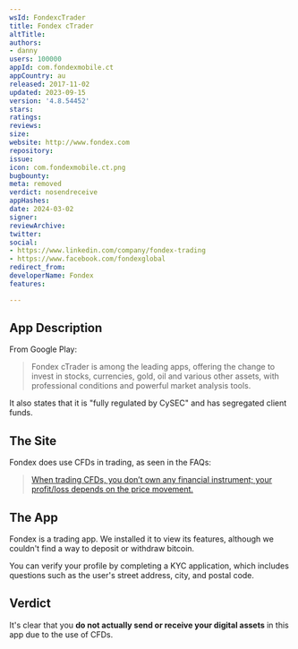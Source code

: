```yaml
---
wsId: FondexcTrader
title: Fondex cTrader
altTitle: 
authors:
- danny
users: 100000
appId: com.fondexmobile.ct
appCountry: au
released: 2017-11-02
updated: 2023-09-15
version: '4.8.54452'
stars: 
ratings: 
reviews: 
size: 
website: http://www.fondex.com
repository: 
issue: 
icon: com.fondexmobile.ct.png
bugbounty: 
meta: removed
verdict: nosendreceive
appHashes: 
date: 2024-03-02
signer: 
reviewArchive: 
twitter: 
social:
- https://www.linkedin.com/company/fondex-trading
- https://www.facebook.com/fondexglobal
redirect_from: 
developerName: Fondex
features: 

---
```


## App Description
From Google Play:

> Fondex cTrader is among the leading apps, offering the change to invest in stocks, currencies, gold, oil and various other assets, with professional conditions and powerful market analysis tools.

It also states that it is "fully regulated by CySEC" and has segregated client funds.

## The Site

Fondex does use CFDs in trading, as seen in the FAQs:

> [When trading CFDs, you don’t own any financial instrument; your profit/loss depends on the price movement.](https://fondex.com/en/faq/trading)

## The App
Fondex is a trading app. We installed it to view its features, although we couldn't find a way to deposit or withdraw bitcoin.

You can verify your profile by completing a KYC application, which includes questions such as the user's street address, city, and postal code.

## Verdict
It's clear that you **do not actually send or receive your digital assets** in this app due to the use of CFDs. 
